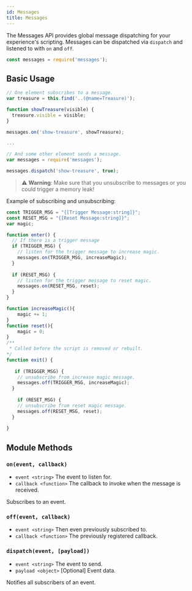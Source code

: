 ```yaml
---
id: Messages
title: Messages
---
```


The Messages API provides global message dispatching for your experience's scripting. Messages can be dispatched via `dispatch` and listened to with `on` and `off`.

```javascript
const messages = require('messages');
```
## Basic Usage

```javascript
// One element subscribes to a message.
var treasure = this.find('..(@name=Treasure)');

function showTreasure(visible) {
  treasure.visible = visible;
}

messages.on('show-treasure', showTreasure);

...

// And some other element sends a message. 
var messages = require('messages');

messages.dispatch('show-treasure', true);

```

> ⚠️ **Warning**: Make sure that you unsubscribe to messages or you could trigger a memory leak!

Example of subscribing and unsubscribing:

```javascript
const TRIGGER_MSG = "{[Trigger Message:string]}";
const RESET_MSG = "{[Reset Message:string]}";
var magic;

function enter() {
  // If there is a trigger message
  if (TRIGGER_MSG) {
    // listen for the trigger message to increase magic.
    messages.on(TRIGGER_MSG, increaseMagic);
  }
  
  if (RESET_MSG) {
    // listen for the trigger message to reset magic.
    messages.on(RESET_MSG, reset);
  }
}

function increaseMagic(){
    magic += 1;
}
function reset(){
    magic = 0;
}
/**
 * Called before the script is removed or rebuilt.
*/
function exit() {
  
   if (TRIGGER_MSG) {
    // unsubscribe from increase magic message.
    messages.off(TRIGGER_MSG, increaseMagic);
  }
  
    if (RESET_MSG) {
    // unsubscribe from reset magic message.
    messages.off(RESET_MSG, reset);
  }
  
}
```
## Module Methods

### `on(event, callback)`
- `event <string>` The event to listen for.
- `callback <function>` The callback to invoke when the message is received.

Subscribes to an event.

### `off(event, callback)`
- `event <string>` Then even previously subscribed to.
- `callback <function>` The previously registered callback.

### `dispatch(event, [payload])`
- `event <string>` The event to send.
- `payload <object>` [Optional] Event data.

Notifies all subscribers of an event.
